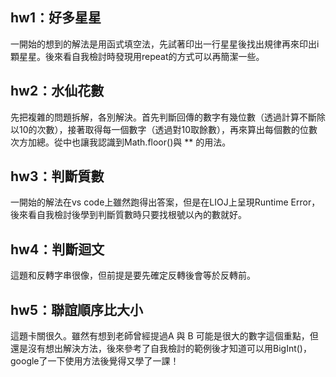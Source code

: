 ## hw1：好多星星
一開始的想到的解法是用函式填空法，先試著印出一行星星後找出規律再來印出i顆星星。後來看自我檢討時發現用repeat的方式可以再簡潔一些。

## hw2：水仙花數
先把複雜的問題拆解，各別解決。首先判斷回傳的數字有幾位數（透過計算不斷除以10的次數），接著取得每一個數字（透過對10取餘數），再來算出每個數的位數次方加總。從中也讓我認識到Math.floor()與 ** 的用法。

## hw3：判斷質數
一開始的解法在vs code上雖然跑得出答案，但是在LIOJ上呈現Runtime Error，後來看自我檢討後學到判斷質數時只要找根號以內的數就好。

## hw4：判斷迴文
這題和反轉字串很像，但前提是要先確定反轉後會等於反轉前。

## hw5：聯誼順序比大小
這題卡關很久。雖然有想到老師曾經提過A 與 B 可能是很大的數字這個重點，但還是沒有想出解決方法，後來參考了自我檢討的範例後才知道可以用BigInt()，google了一下使用方法後覺得又學了一課！
